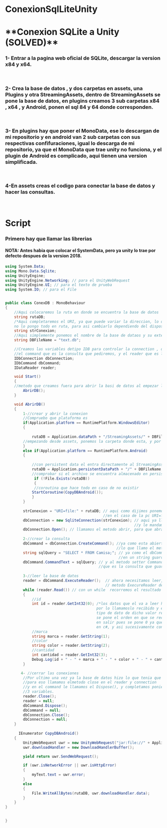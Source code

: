 # ConexionSqlLiteUnity 
<h1>**Conexion SQLite a Unity (SOLVED)**</h1>

<h3>1- Entrar a la pagina web oficial de SQLite, descargar la version x84 y x64.</h3> <br> 
<h3>2- Crea la base de datos , y dos carpetas en assets, una Plugins y otra StreamingAssets, dentro de StreamingAssets se pone la base de datos, en plugins creamos
3 sub carpetas x84 , x64 , y Android, ponen el sql 84 y 64 donde corresponden.</h3><br>
<h3>3- En plugins hay que poner el MonoData, ese lo descargan de mi repositorio y en android van 2 sub carpetas con sus respectivas confifuraciones, igual lo descarga
de mi repositorio, ya que el MonoData que trae unity no funciona, y el plugin de Android es complicado, aqui tienen una version simplificada.</h3> <br>
<h3>4-En assets creas el codigo para conectar la base de datos y hacer las consultas. </h3><br>

<h1>Script</h1>
<h3>Primero hay que llamar las librerias</h3>
<h4> NOTA: Antes habia que colocar el SystemData, pero ya unity lo trae por defecto despues de la version 2018.</h4>

``` C#
using System.Data;
using Mono.Data.Sqlite;
using UnityEngine;
using UnityEngine.Networking; // para el UnityWebRequest
using UnityEngine.UI; // para el texto de prueba
using System.IO; // para el File


public class ConexDB : MonoBehaviour
{
    //Aqui colocaremos la ruta en donde se encuentra la base de datos
    string rutaDB;
    /*Aqui completaremos el URI, ya que puede variar la direccion, lo divido en dos y 
    no lo pongo todo en ruta, para asi cambiarlo dependiendo del dispositivo*/
    string strConexion;
    //Aqui simplemente ponemos el nombre de la base de dataos y su extension.
    string DBFileName = "text.db";

    //Creamos las variables detipo IDB para controlar la connection , que dira que base de datos es, 
    //el command que es la consulta que pediremos, y el reader que es la que leera la base de datos
    IDbConnection dbConnection;
    IDbCommand dbCommand;
    IDataReader reader;

    void Start()
    {
    //metodo que creamos fuera para abrir la basi de datos al empezar la app
        AbrirDB();
    }

    void AbrirDB()
    {
        1-//crear y abrir la conexion
        //Compruebo que plataforma es
        if(Application.platform == RuntimePlatform.WindowsEditor)
        {
           
            rutaDB = Application.dataPath + "/StreamingAssets/" + DBFileName; //aplication.datapath nos da la ruta
        //empezando desde assets, ponemos la carpeta donde esta, y por ultimo el nombre del la base de datos
        }
        else if(Application.platform == RuntimePlatform.Android)
        {
            
            //con persistent data el entra directamente al StreamingAssets, asi que no hay que ponerlo.
            rutaDB = Application.persistentDataPath + "/" + DBFileName;
            //comprobar si el archivo se encuentra almacenado en persistant data
             if (!File.Exists(rutaDB))
             {
             //coroutina que hace todo en caso de no existir
            StartCoroutine(CopyDBAndroid());
            }
        }
        
        strConexion = "URI=file:" + rutaDB; // aqui como dijimos ponemos el URI correspondiente, 
                                            //en el caso de la pc URI=file:
        dbConnection = new SqliteConnection(strConexion); // aqui ya llamamos al constructor de sqlite 
                                                          //y le mandamos la ruta completa.
        dbConnection.Open(); // llamamos el metodo abrir, para que abra la base de datos
        
        2-//crear la consulta
        dbCommand = dbConnection.CreateCommand(); //ya como esta abierta la db, puedo hacer comandos, por 
                                                  //lo que llamo el metodo CreateCommand del dbConnection.
        string sqlQuery = "SELECT * FROM Camisa;"; // ya como el dbCommand esta esperando la consulta, guardamos 
                                                   //en un string guardo el comando o consulta deseada.
        dbCommand.CommandText = sqlQuery; // y al metodo setter CommandText de dbCommand le pasamos el valor 
                                          //que es la consulta que guardamos en sqlQuery.
        
        3-//leer la base de datos
        reader = dbCommand.ExecuteReader();  // ahora necesitamos leer, en la variable reader llamamos el 
                                             // metodo ExecureReader del dbCommand para almacenarlo ahi.
        while (reader.Read()) // con un while  recorremos el resultado y hacemos lo que queramos con los datos.
        {
            //id
            int id = reader.GetInt32(0); /*los datos que el va a leer hay que guardarlos en variables,
                                         por lo llamamoslo recibido y el metodo correspondiente al
                                         tipo de dato de dicho valor recibido, y entre los parentesis 
                                         se pone el orden en que se recibe, si el id es el primero
                                         en salir pues se pone 0 ya que empieza desde 0 como casi todo 
                                         en c#, y asi sucesivamente con todo lo demas.*/
            //marca
            string marca = reader.GetString(1);
            //color
            string color = reader.GetString(2);
            //cantidad
            int cantidad = reader.GetInt32(3);
            Debug.Log(id + " - " + marca + " - " + color + " - " + cantidad);
        }

       4- //cerrar las conexiones
        //Por ultimo una vez ya la base de datos hizo lo que tenia que hacer, hay que cerrar todo,
        //para eso llamamos elmetodo close en el reader y connection
        //y en el command le llamamos el Dispose(), y completamos poniendole de valor null a las 
        //3 variables.
        reader.Close();
        reader = null;
        dbCommand.Dispose();
        dbCommand = null;
        dbConnection.Close();
        dbConnection = null;
    }
    
      IEnumerator CopyDBAndroid()
    {
        UnityWebRequest uwr = new UnityWebRequest("jar:file://" + Application.dataPath + "!/assets/" + DBFileName);
        uwr.downloadHandler = new DownloadHandlerBuffer();

        yield return uwr.SendWebRequest();

        if (uwr.isNetworkError || uwr.isHttpError)
        {
            myText.text = uwr.error;
        }
        else
        {
            File.WriteAllBytes(rutaDB, uwr.downloadHandler.data);
        }
    }
}

    
}
```
